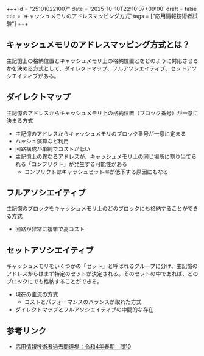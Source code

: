 +++
id = "251010221007"
date = '2025-10-10T22:10:07+09:00'
draft = false
title = 'キャッシュメモリのアドレスマッピング方式'
tags = ["応用情報技術者試験"]
+++
## キャッシュメモリのアドレスマッピング方式とは？

主記憶上の格納位置とキャッシュメモリ上の格納位置とをどのように対応させるかを決める方式として、ダイレクトマップ、フルアソシエイティブ、セットアソシエイティブがある。

## ダイレクトマップ

主記憶のアドレスからキャッシュメモリ上の格納位置（ブロック番号）が一意に決まる方式
- 主記憶のアドレスからキャッシュメモリのブロック番号が一意に定まる
- ハッシュ演算など利用
- 回路構成が単純でコストが低い
- 主記憶上の異なるアドレスが、キャッシュメモリ上の同じ場所に割り当てられる「コンフリクト」が発生する可能性がある
  - コンフリクトはキャッシュヒット率が低下する原因にもなる

## フルアソシエイティブ

主記憶のブロックをキャッシュメモリ上のどのブロックにも格納することができる方式
- 回路が非常に複雑で高コスト

## セットアソシエイティブ

キャッシュメモリをいくつかの「セット」と呼ばれるグループに分け、主記憶のアドレスからはまず特定のセットが決定される。そのセットの中であれば、どのブロックにでも格納することができる。

- 現在の主流の方式
  - コストとパフォーマンスのバランスが取れた方式
- ダイレクトマップとフルアソシエイティブの中間的な存在

## 参考リンク

- [応用情報技術者過去問道場：令和4年春期　問10](https://www.ap-siken.com/apkakomon.php)
